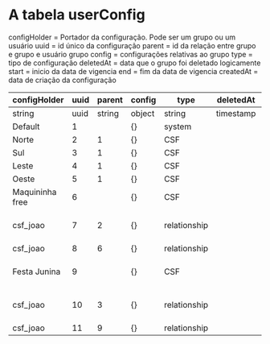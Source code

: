 # A tabela userConfig



configHolder = Portador da configuração. Pode ser um grupo ou um usuário
uuid = id único da configuração
parent = id da relação entre grupo e grupo e usuário grupo
config = configurações relativas ao grupo
type = tipo de configuração
deletedAt = data que o grupo foi deletado logicamente
start = inicio da data de vigencia
end = fim da data de vigencia
createdAt = data de criação da configuração


configHolder | uuid | parent | config | type | deletedAt | start | end | createdAt
--- | --- | --- | --- | --- | --- | --- | --- | ---
string | uuid | string | object | string | timestamp | timestamp | timestamp | timestamp
Default | 1 | | {} | system
Norte | 2 | 1 | {} | CSF 
Sul | 3 | 1 | {} | CSF 
Leste | 4 | 1 | {} | CSF 
Oeste | 5 | 1 | {} | CSF
Maquininha free | 6 | | {} | CSF 
csf_joao | 7 | 2 | {} | relationship | | | 2022-07-01 23:59 | 2022-01-30 11:18
csf_joao | 8 | 6 | {} | relationship 
Festa Junina | 9 | | {} | CSF | | 2022-06-01 00:00 | 22-07-31 23:59
csf_joao | 10 | 3 | {} | relationship | | 2022-07-02 00:00 | | 2022-06-30 12:49
csf_joao | 11 | 9 | {} | relationship


